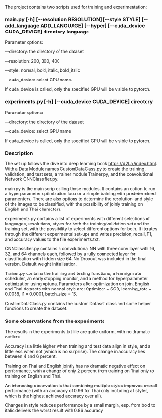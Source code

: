 The project contains two scripts used for training and experimentation:

### main.py [-h] [--resolution RESOLUTION] [--style STYLE] [--add_language ADD_LANGUAGE] [--hyper] [--cuda_device CUDA_DEVICE] directory language
      
Parameter options: 
      
--directory: the directory of the dataset
                
--resolution: 200, 300, 400
                
--style: normal, bold, italic, bold_italic
                
--cuda_device: select GPU name. 
                
If cuda_device is called, only the specified GPU will be visible to pytorch. 
                
### experiments.py [-h]  [--cuda_device CUDA_DEVICE] directory 
     
Parameter options: 
      
--directory: the directory of the dataset
                
--cuda_device: select GPU name

If cuda_device is called, only the specified GPU will be visible to pytorch.

### Description 

The set up follows the dive into deep learning book https://d2l.ai/index.html. With a Data Module names CustomDataClass.py to create the training, validation, and test sets, a trainer module Trainer.py, and the convolutional Network CNNClassifier.py. 

main.py is the main scrip calling those modules. It contains an option to run a hyperparameter optimization loop or a simple training with predetermined paramenters. There are also options to determine the resolution, and style of the images to be classified, with the possibility of joinly training on English and Thai characters. 

experiments.py contains a list of experiments with different selections of languages, resolutions, styles for both the training/validation set and the training set, with the possibility to select different options for both. It iterates through the different experimental set-ups and writes precision, recall, F1, and accuracy values to the file experiments.txt.

CNNClassifier.py contains a convolutional NN with three conv layer with 16, 32, and 64 channels each, followed by a fully connected layer for classification with hidden size 64. No Dropout was included in the final version. Default weight initialisation. 

Trainer.py contains the training and testing functions, a learnign rate scheduler, an early stopping monitor, and a method for hyperparameter optimization using optuna. Parameters after optimization on joint English and Thai datasets with normal style are: Optimizer = SGD, learning_rate = 0.0038, l1 = 0.0001, batch_size = 16. 

CustomDataClass.py contains the custom Dataset class and some helper functions to create the dataset. 

### Some observations from the experiments

The results in the experiments.txt file are quite uniform, with no dramatic outliers. 

Accuracy is a little higher when training and test data align in style, and a little less when not (which is no surprise). The change in accuracy lies between 4 and 6 percent.  

Training on Thai and English jointly has no dramatic negative effect on performance, with a change of only 2 percent from training on Thai only to training on English and Thai.

An interesting observation is that combining multiple styles improves overall performance (with an accuracy of 0.96 for Thai only including all styles, which is the highest achieved accuracy over all). 

Changes in style reduces performance by a small margin, esp. from bold to italic delivers the worst result with 0.86 accuracy. 
